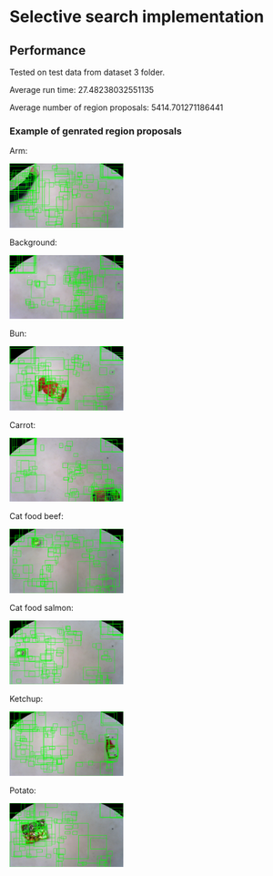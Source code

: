 # Selective search implementation

## Performance

Tested on test data from dataset 3 folder.

Average run time: 27.48238032551135

Average number of region proposals: 5414.701271186441

### Example of genrated region proposals

Arm:

<img src="./region_proposals/arm_ss.png" alt="drawing" width="200"/>

Background:

<img src="./region_proposals/background_ss.png" alt="drawing" width="200"/>

Bun:

<img src="./region_proposals/bun_ss.png" alt="drawing" width="200"/>

Carrot:

<img src="./region_proposals/carrot_ss.png" alt="drawing" width="200"/>

Cat food beef:

<img src="./region_proposals/cat_beef_ss.png" alt="drawing" width="200"/>

Cat food salmon:

<img src="./region_proposals/cat_sal_ss.png" alt="drawing" width="200"/>

Ketchup:

<img src="./region_proposals/ketchup_ss.png" alt="drawing" width="200"/>

Potato:

<img src="./region_proposals/potato_ss.png" alt="drawing" width="200"/>

